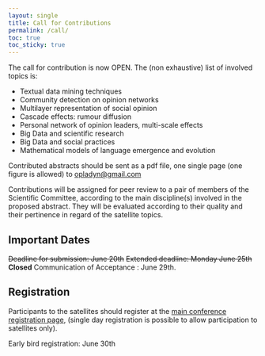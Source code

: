 ```yaml
---
layout: single
title: Call for Contributions
permalink: /call/
toc: true
toc_sticky: true
---
```


The call for contribution is now OPEN. The (non exhaustive) list of involved topics is:

* Textual data mining techniques
* Community detection on opinion networks
* Multilayer representation of social opinion
* Cascade effects: rumour diffusion
* Personal network of opinion leaders, multi-scale effects
* Big Data and scientific research
* Big Data and social practices
* Mathematical models of language emergence and evolution

Contributed abstracts should be sent as a pdf file, one single page (one figure is allowed) to [opladyn@gmail.com](mailto:opladyn@gmail.com)

Contributions will be assigned for peer review to a pair of members of the Scientific Committee, according to the main discipline(s) involved in the proposed abstract. They will be evaluated according to their quality and their pertinence in regard of the satellite topics.

## Important Dates

~~Deadline for submission: June 20th~~ ~~Extended deadline: Monday June 25th~~ **Closed**
Communication of Acceptance : June 29th.

## Registration

Participants to the satellites should register at the [main conference registration page](https://ccs2018.web.auth.gr/registration), (single day registration is possible to allow participation to satellites only).

Early bird registration: June 30th
